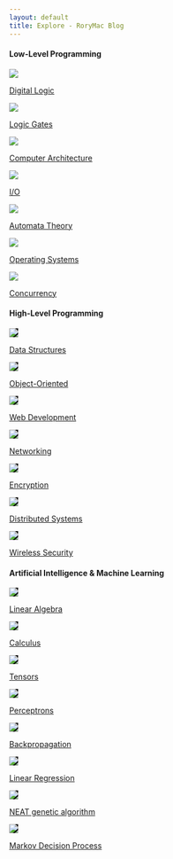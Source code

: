 ```yaml
---
layout: default
title: Explore - RoryMac Blog
---
```

<div class="topic">
    <div class="topic-title"><h4>Low-Level Programming</h4></div>
    <div class="portal-container">
        <a class="no-underline" href="/Low-Level Programming/Digital Logic.html">
        <div class="portal zoom small">
                <div class="portal-image"><img src="/Assets/images/truth_table_dark.png"></div>
            <div class="portal-title">
                <p>Digital Logic</p>
            </div>
        </div></a>
        <a class="no-underline" href="/Low-Level Programming/Logic Gates.html">
        <div class="portal zoom small">
                <div class="portal-image"><img src="/Assets/images/ttl_logic_portal_dark.png"></div>
            <div class="portal-title">
                <p>Logic Gates</p>
            </div>
        </div></a>
        <a class="no-underline" href="/Low-Level Programming/Computer Architecture.html">
        <div class="portal zoom small">
                <div class="portal-image"><img src="/Assets/images/computer_architecture_portal.png"></div>
            <div class="portal-title">
                <p>Computer Architecture</p>
            </div>
        </div></a>
        <a class="no-underline" href="/Low-Level Programming/IO.html">
        <div class="portal zoom small">
                <div class="portal-image"><img src="/Assets/images/TBD.jpg"></div>
            <div class="portal-title">
                <p>I/O</p>
            </div>
        </div></a>
        <a class="no-underline" href="/Low-Level Programming/Automata Theory.html">
        <div class="portal zoom small">
                <div class="portal-image"><img src="/Assets/images/dfa_dark.png"></div>
            <div class="portal-title">
                <p>Automata Theory</p>
            </div>
        </div></a>
        <a class="no-underline" href="/Low-Level Programming/Operating%20Systems.html">
        <div class="portal zoom small">
                <div class="portal-image"><img src="/Assets/images/TBD.jpg"></div>
            <div class="portal-title">
                <p>Operating Systems</p>
            </div>
        </div></a>
        <a class="no-underline" href="/Low-Level Programming/Concurrency.html">
        <div class="portal zoom small">
            <div class="portal-image">
                <img src="/Assets/images/TBD.jpg">
            </div>
            <div class="portal-title">
                <p>Concurrency</p>
            </div>
        </div></a>
    </div>
</div>


<div class="topic">
    <div class="topic-title"><h4>High-Level Programming</h4></div>
    <div class="portal-container">
        <a class="no-underline" href="/High-Level Programming/data structures and algorithms.html">
        <div class="portal zoom small">
            <div class="portal-image">
                <img style="background-color: black" src="/Assets/images/TBD.jpg">
            </div>
            <div class="portal-title">
                <p>Data Structures</p>
            </div>
        </div></a>
        <a class="no-underline" href="/High-Level Programming/object-oriented programming.html">
        <div class="portal zoom small">
            <div class="portal-image">
                <img style="background-color: black" src="/Assets/images/oop_portal.png">
            </div>
            <div class="portal-title">
                <p>Object-Oriented</p>
            </div>
        </div></a>
        <a class="no-underline" href="/High-Level Programming/web development.html">           
        <div class="portal zoom small">
            <div class="portal-image">
                <img style="background-color: black" src="/Assets/images/webdev_portal_dark.png">
            </div>
            <div class="portal-title">
                <p>Web Development</p>
            </div>
        </div></a>
        <a class="no-underline" href="/High-Level Programming/Fundamentals of Networking.html">
        <div class="portal zoom small">
                <div class="portal-image">
                    <img style="background-color: black" src="/Assets/images/basic_nets_portal.png">
                </div>
            <div class="portal-title">
                <p>Networking</p>
            </div>
        </div></a>
        <a class="no-underline" href="/High-Level Programming/Fundamentals of Encryption.html">
        <div class="portal zoom small">
                <div class="portal-image">
                    <img style="background-color: black" src="/Assets/images/basic_encryption_portal.png">
                </div>
            <div class="portal-title">
                <p>Encryption</p>
            </div>
        </div></a>
        <a class="no-underline" href="/High-Level Programming/Distributed Systems.html">
        <div class="portal zoom small">
                <div class="portal-image">
                    <img style="background-color: black" src="/Assets/images/TBD.jpg">
                </div>
            <div class="portal-title">
                <p>Distributed Systems</p>
            </div>
        </div></a>
        <a class="no-underline" href="/High-Level Programming/Wireless Security.html">
        <div class="portal zoom small">
                <div class="portal-image">
                    <img style="background-color: black" src="/Assets/images/wireless_security_portal.png">
                </div>
            <div class="portal-title">
                <p>Wireless Security</p>
            </div>
        </div></a>
    </div>
</div>


<div class="topic">
    <div class="topic-title"><h4>Artificial Intelligence & Machine Learning</h4></div>
    <div class="portal-container">
        <a class="no-underline" href="/AI&ML/Linear Algebra.html">
        <div class="portal zoom small">
                <div class="portal-image">
                    <img style="background-color: black" src="/Assets/images/linear_algebra_portal.png">
                </div>
            <div class="portal-title">
                <p>Linear Algebra</p>
            </div>
        </div></a>
        <a class="no-underline" href="/AI&ML/Calculus.html">
        <div class="portal zoom small">
            <div class="portal-image">
                    <img style="background-color: black" src="/Assets/images/multivar_calc_portal.png">
                </div>
            <div class="portal-title">
                <p>Calculus</p>
            </div>
        </div></a>
        <a class="no-underline" href="/AI&ML/Tensors.html">
        <div class="portal zoom small">
            <div class="portal-image">
                    <img style="background-color: black" src="/Assets/images/TBD.jpg">
                </div>
            <div class="portal-title">
                <p>Tensors</p>
            </div>
        </div></a>
        <a class="no-underline" href="/AI&ML/Perceptrons.html">
        <div class="portal zoom small">
            <div class="portal-image">
                    <img style="background-color: black" src="/Assets/images/basic_nn_dark.png">
                </div>
            <div class="portal-title">
                <p>Perceptrons</p>
            </div>
        </div></a>
        <a class="no-underline" href="/AI&ML/Gradient Descent & Backpropagation.html">
        <div class="portal zoom small">
            <div class="portal-image">
                    <img style="background-color: black" src="/Assets/images/backprop_portal.png">
                </div>
            <div class="portal-title">
                <p>Backpropagation</p>
            </div>
        </div></a>
        <a class="no-underline" href="/AI&ML/linear regression.html">
        <div class="portal zoom small">
            <div class="portal-image">
                    <img style="background-color: black" src="/Assets/images/linear_regression_portal.png">
                </div>
            <div class="portal-title">
                <p>Linear Regression</p>
            </div>
        </div></a>
        <a class="no-underline" href="/AI&ML/NEAT.html">
        <div class="portal zoom small">
            <div class="portal-image">
                <img style="background-color: black" src="/Assets/images/NEAT_portal_dark.png">
            </div>
            <div class="portal-title">
                <p>NEAT genetic algorithm</p>
            </div>
        </div></a>
        <a class="no-underline" href="/AI&ML/Markov Decision Process.html">
        <div class="portal zoom small">
            <div class="portal-image">
                    <img style="background-color: black" src="/Assets/images/markov_portal.png">
                </div>
            <div class="portal-title">
                <p>Markov Decision Process</p>
            </div>
        </div></a>
    </div>
</div>

